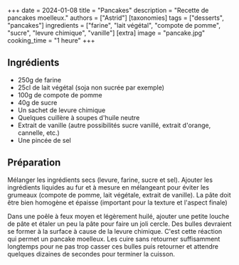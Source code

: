 +++
date = 2024-01-08
title = "Pancakes"
description = "Recette de pancakes moelleux."
authors = ["Astrid"]
[taxonomies]
tags = ["desserts", "pancakes"]
ingredients = ["farine", "lait végétal", "compote de pomme", "sucre", "levure chimique", "vanille"]
[extra]
image = "pancake.jpg"
cooking_time = "1 heure"
+++

## Ingrédients

* 250g de farine
* 25cl de lait végétal (soja non sucrée par exemple)
* 100g de compote de pomme
* 40g de sucre
* Un sachet de levure chimique
* Quelques cuillère à soupes d'huile neutre
* Extrait de vanille (autre possibilités sucre vanillé, extrait d'orange, cannelle, etc.)
* Une pincée de sel

## Préparation

Mélanger les ingrédients secs (levure, farine, sucre et sel). Ajouter les ingrédients liquides au fur et à mesure en mélangeant pour éviter les grumeaux (compote de pomme, lait végétale, extrait de vanille). La pâte doit être bien homogène et épaisse (important pour la texture et l'aspect finale)

Dans une poêle à feux moyen et légèrement huilé, ajouter une petite louche de pâte et étaler un peu la pâte pour faire un joli cercle. Des bulles devraient se former à la surface à cause de la levure chimique. C'est cette réaction qui permet un pancake moelleux. Les cuire sans retourner suffisamment longtemps pour ne pas trop casser ces bulles puis retourner et attendre quelques dizaines de secondes pour terminer la cuisson.
